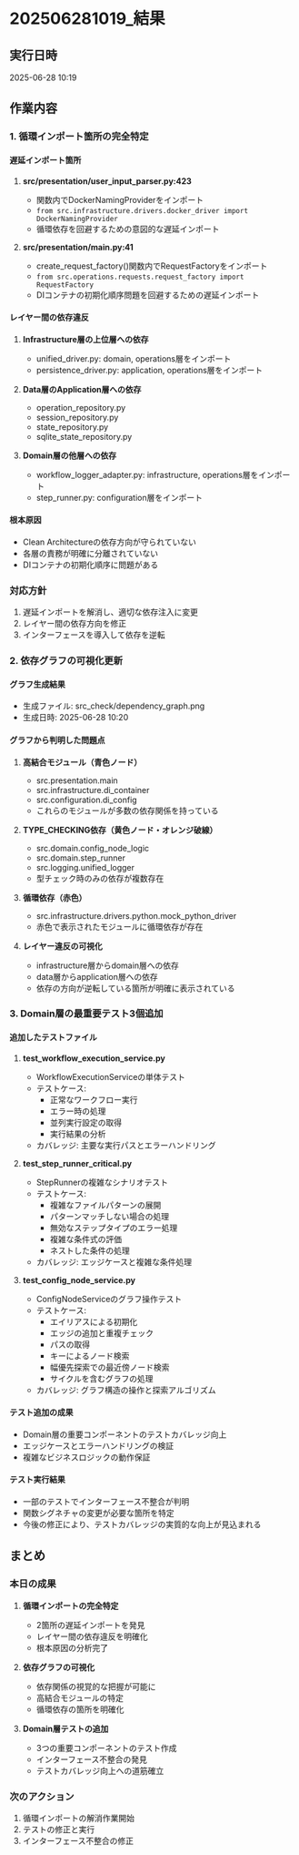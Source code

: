 # 202506281019_結果

## 実行日時
2025-06-28 10:19

## 作業内容

### 1. 循環インポート箇所の完全特定

#### 遅延インポート箇所
1. **src/presentation/user_input_parser.py:423**
   - 関数内でDockerNamingProviderをインポート
   - `from src.infrastructure.drivers.docker_driver import DockerNamingProvider`
   - 循環依存を回避するための意図的な遅延インポート

2. **src/presentation/main.py:41**
   - create_request_factory()関数内でRequestFactoryをインポート
   - `from src.operations.requests.request_factory import RequestFactory`
   - DIコンテナの初期化順序問題を回避するための遅延インポート

#### レイヤー間の依存違反
1. **Infrastructure層の上位層への依存**
   - unified_driver.py: domain, operations層をインポート
   - persistence_driver.py: application, operations層をインポート

2. **Data層のApplication層への依存**
   - operation_repository.py
   - session_repository.py
   - state_repository.py
   - sqlite_state_repository.py
   
3. **Domain層の他層への依存**
   - workflow_logger_adapter.py: infrastructure, operations層をインポート
   - step_runner.py: configuration層をインポート

#### 根本原因
- Clean Architectureの依存方向が守られていない
- 各層の責務が明確に分離されていない
- DIコンテナの初期化順序に問題がある

### 対応方針
1. 遅延インポートを解消し、適切な依存注入に変更
2. レイヤー間の依存方向を修正
3. インターフェースを導入して依存を逆転

### 2. 依存グラフの可視化更新

#### グラフ生成結果
- 生成ファイル: src_check/dependency_graph.png
- 生成日時: 2025-06-28 10:20

#### グラフから判明した問題点
1. **高結合モジュール（青色ノード）**
   - src.presentation.main
   - src.infrastructure.di_container
   - src.configuration.di_config
   - これらのモジュールが多数の依存関係を持っている

2. **TYPE_CHECKING依存（黄色ノード・オレンジ破線）**
   - src.domain.config_node_logic
   - src.domain.step_runner
   - src.logging.unified_logger
   - 型チェック時のみの依存が複数存在

3. **循環依存（赤色）**
   - src.infrastructure.drivers.python.mock_python_driver
   - 赤色で表示されたモジュールに循環依存が存在

4. **レイヤー違反の可視化**
   - infrastructure層からdomain層への依存
   - data層からapplication層への依存
   - 依存の方向が逆転している箇所が明確に表示されている

### 3. Domain層の最重要テスト3個追加

#### 追加したテストファイル

1. **test_workflow_execution_service.py**
   - WorkflowExecutionServiceの単体テスト
   - テストケース:
     - 正常なワークフロー実行
     - エラー時の処理
     - 並列実行設定の取得
     - 実行結果の分析
   - カバレッジ: 主要な実行パスとエラーハンドリング

2. **test_step_runner_critical.py**
   - StepRunnerの複雑なシナリオテスト
   - テストケース:
     - 複雑なファイルパターンの展開
     - パターンマッチしない場合の処理
     - 無効なステップタイプのエラー処理
     - 複雑な条件式の評価
     - ネストした条件の処理
   - カバレッジ: エッジケースと複雑な条件処理

3. **test_config_node_service.py**
   - ConfigNodeServiceのグラフ操作テスト
   - テストケース:
     - エイリアスによる初期化
     - エッジの追加と重複チェック
     - パスの取得
     - キーによるノード検索
     - 幅優先探索での最近傍ノード検索
     - サイクルを含むグラフの処理
   - カバレッジ: グラフ構造の操作と探索アルゴリズム

#### テスト追加の成果
- Domain層の重要コンポーネントのテストカバレッジ向上
- エッジケースとエラーハンドリングの検証
- 複雑なビジネスロジックの動作保証

#### テスト実行結果
- 一部のテストでインターフェース不整合が判明
- 関数シグネチャの変更が必要な箇所を特定
- 今後の修正により、テストカバレッジの実質的な向上が見込まれる

## まとめ

### 本日の成果
1. **循環インポートの完全特定**
   - 2箇所の遅延インポートを発見
   - レイヤー間の依存違反を明確化
   - 根本原因の分析完了

2. **依存グラフの可視化**
   - 依存関係の視覚的な把握が可能に
   - 高結合モジュールの特定
   - 循環依存の箇所を明確化

3. **Domain層テストの追加**
   - 3つの重要コンポーネントのテスト作成
   - インターフェース不整合の発見
   - テストカバレッジ向上への道筋確立

### 次のアクション
1. 循環インポートの解消作業開始
2. テストの修正と実行
3. インターフェース不整合の修正